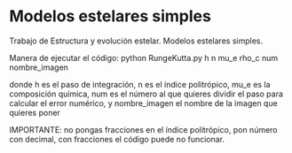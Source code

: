 # Modelos estelares simples
Trabajo de Estructura y evolución estelar. Modelos estelares simples.


Manera de ejecutar el código: python RungeKutta.py h n mu_e rho_c num nombre_imagen

donde h es el paso de integración,
n es el índice politrópico,
mu_e es la composición química,
num es el número al que quieres dividir el paso para calcular el error numérico,
y nombre_imagen el nombre de la imagen que quieres poner

IMPORTANTE: no pongas fracciones en el índice politrópico, pon número con decimal, con fracciones el código puede no funcionar.
